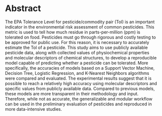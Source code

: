 # Abstract
The EPA Tolerance Level for pesticide/commodity pair (Tol) is an important indicator in the environmental risk assessment of common pesticides. 
This metric is used to tell how much residue in parts-per-million (ppm) is tolerated on food. Pesticides must go through rigorous and costly 
testing to be approved for public use. For this reason, it is necessary to accurately estimate the Tol of a pesticide. This study aims to use 
publicly available pesticide data, along with collected values of physiochemical properties and molecular descriptors of chemical structures, 
to develop a reproducible model capable of predicting whether a pesticide can be tolerated. More specifically, the accuracies of models based on 
a Support Vector Machine, Decision Tree, Logistic Regression, and K-Nearest Neighbors algorithms were compared and evaluated. The experimental 
results suggest that it is possible to reach a relatively high accuracy using molecular descriptors and specific values from publicly available 
data. Compared to previous models, these models are more transparent in their methodology and input. Therefore, while not as accurate, the 
generalizable and modular workflow can be used in the preliminary evaluation of pesticides and reproduced in more data-intensive studies.
